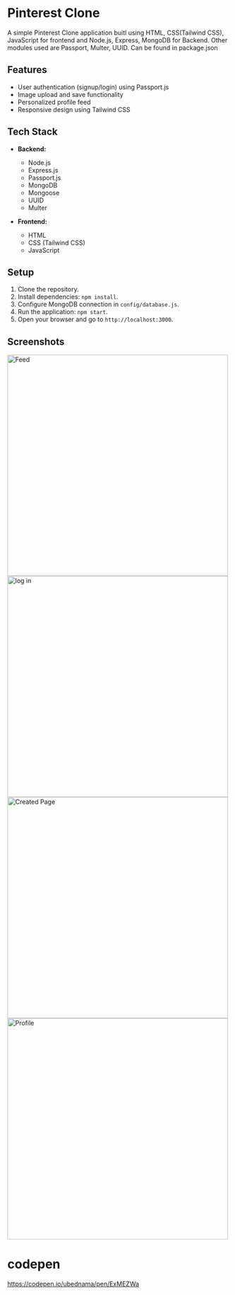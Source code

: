 # Pinterest Clone

A simple Pinterest Clone application buitl using HTML, CSS(Tailwind CSS), JavaScript for frontend and Node.js, Express, MongoDB for Backend.
Other modules used are Passport, Multer, UUID. Can be found in package.json

## Features

- User authentication (signup/login) using Passport.js
- Image upload and save functionality
- Personalized profile feed
- Responsive design using Tailwind CSS

## Tech Stack

- **Backend:**
  - Node.js
  - Express.js
  - Passport.js
  - MongoDB
  - Mongoose
  - UUID
  - Multer

- **Frontend:**
  - HTML
  - CSS (Tailwind CSS)
  - JavaScript

## Setup

1. Clone the repository.
2. Install dependencies: `npm install`.
3. Configure MongoDB connection in `config/database.js`.
4. Run the application: `npm start`.
5. Open your browser and go to `http://localhost:3000`.

## Screenshots
<img src="https://github.com/ubednama/pinterest-clone/assets/61332446/91b4a0c8-2422-4802-ac46-ef60692d885b" alt="Feed" width="500"/><img src="https://github.com/ubednama/pinterest-clone/assets/61332446/08e1021e-b983-4a0b-af8f-9110836b0848" alt="log in" width="500"/><img src="https://github.com/ubednama/pinterest-clone/assets/61332446/425f8370-4fa6-4ed0-818c-305ca4ae4202" alt="Created Page" width="500"/><img src="https://github.com/ubednama/pinterest-clone/assets/61332446/1724700f-949d-460d-a96e-5f69a3712246" alt="Profile" width="500"/>


# codepen
https://codepen.io/ubednama/pen/ExMEZWa
